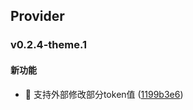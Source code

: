 ## Provider

### v0.2.4-theme.1

#### 新功能
* 🚀 支持外部修改部分token值 ([1199b3e6](https://atta-gitlab.xtrfr.cn/atta-team/fe/fe-arch/components/xtd-rn/commit/1199b3e64c0f832667aa81e5ae83938ed176aa77))
